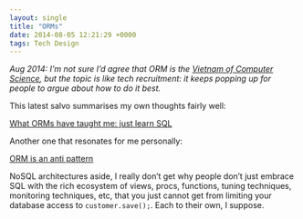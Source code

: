 ```yaml
---
layout: single
title: "ORMs"
date: 2014-08-05 12:21:29 +0000
tags: Tech Design
---
```

_Aug 2014: I’m not sure I’d agree that ORM is the
[Vietnam of Computer Science](http://blog.codinghorror.com/object-relational-mapping-is-the-vietnam-of-computer-science/), 
but the topic is like tech recruitment: it keeps popping up for people to argue about how to do it best._ 

This latest salvo summarises my own thoughts fairly well:

[What ORMs have taught me: just learn SQL](https://wozniak.ca/blog/2014/08/03/What-ORMs-have-taught-me-just-learn-SQL/index.html)

Another one that resonates for me personally:

[ORM is an anti pattern](http://seldo.com/weblog/2011/06/15/orm_is_an_antipattern)

NoSQL architectures aside, I really don’t get why people don’t just embrace SQL with the rich ecosystem of views, 
procs, functions, tuning techniques, monitoring techniques, etc, that you just cannot get from limiting your database 
access to `customer.save();`. Each to their own, I suppose.
